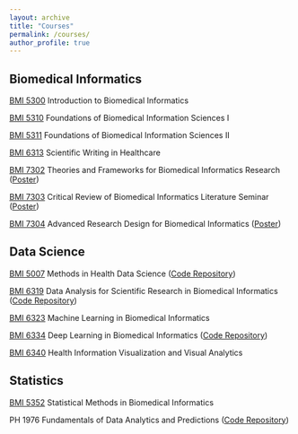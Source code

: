 ```yaml
---
layout: archive
title: "Courses"
permalink: /courses/
author_profile: true
---
```


## Biomedical Informatics

[BMI 5300](https://sbmi.uth.edu/current-students/catalog-of-courses-bmi/bmi-5300.htm) Introduction to Biomedical Informatics

[BMI 5310](https://sbmi.uth.edu/current-students/catalog-of-courses-bmi/bmi-5310.htm) Foundations of Biomedical Information Sciences I

[BMI 5311](https://sbmi.uth.edu/current-students/catalog-of-courses-bmi/bmi-5311.htm) Foundations of Biomedical Information Sciences II

[BMI 6313](https://sbmi.uth.edu/current-students/catalog-of-courses-bmi/bmi-6313.htm) Scientific Writing in Healthcare

[BMI 7302](https://sbmi.uth.edu/current-students/catalog-of-courses-bmi/bmi-7302.htm) Theories and Frameworks for Biomedical Informatics Research ([Poster](/files/7302Poster.pdf))

[BMI 7303](https://sbmi.uth.edu/current-students/catalog-of-courses-bmi/bmi-7303.htm) Critical Review of Biomedical Informatics Literature Seminar ([Poster](/files/7303Poster.pdf))

[BMI 7304](https://sbmi.uth.edu/current-students/catalog-of-courses-bmi/bmi-7304.htm) Advanced Research Design for Biomedical Informatics ([Poster](/files/7304Poster.pdf))

## Data Science

[BMI 5007](https://sbmi.uth.edu/current-students/catalog-of-courses-bmi/bmi-5007.htm) Methods in Health Data Science ([Code Repository](https://github.com/BingyuMao/mtds_health_data))

[BMI 6319](https://sbmi.uth.edu/current-students/catalog-of-courses-bmi/bmi-6319.htm) Data Analysis for Scientific Research in Biomedical Informatics ([Code Repository](https://github.com/BingyuMao/model_comparison_mimic))

[BMI 6323](https://sbmi.uth.edu/current-students/catalog-of-courses-bmi/bmi-6323.htm) Machine Learning in Biomedical Informatics

[BMI 6334](https://sbmi.uth.edu/current-students/catalog-of-courses-bmi/bmi-6334.htm) Deep Learning in Biomedical Informatics ([Code Repository](https://github.com/BingyuMao/deep_course_hws))

[BMI 6340](https://sbmi.uth.edu/current-students/catalog-of-courses-bmi/bmi-6340.htm) Health Information Visualization and Visual Analytics

## Statistics

[BMI 5352](https://sbmi.uth.edu/current-students/catalog-of-courses-bmi/bmi-5352.htm) Statistical Methods in Biomedical Informatics

PH 1976 Fundamentals of Data Analytics and Predictions ([Code Repository](https://github.com/BingyuMao/pd_proj))
